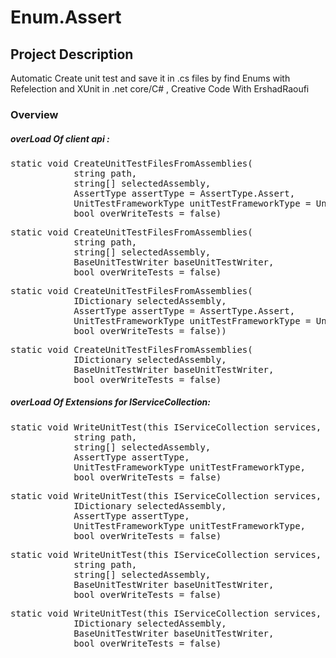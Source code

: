 # Enum.Assert  

## Project Description
Automatic Create unit test and save it in .cs files by find Enums with Refelection and XUnit in .net core/C# , Creative Code With ErshadRaoufi

### Overview
##### overLoad Of client api : 

<pre>static void CreateUnitTestFilesFromAssemblies(
            string path,
            string[] selectedAssembly,
            AssertType assertType = AssertType.Assert,
            UnitTestFrameworkType unitTestFrameworkType = UnitTestFrameworkType.XUnit,
            bool overWriteTests = false)</pre>

<pre>static void CreateUnitTestFilesFromAssemblies(
            string path,
            string[] selectedAssembly,
            BaseUnitTestWriter baseUnitTestWriter,
            bool overWriteTests = false)</pre>
            
<pre>static void CreateUnitTestFilesFromAssemblies(
            IDictionary<string, string> selectedAssembly,
            AssertType assertType = AssertType.Assert,
            UnitTestFrameworkType unitTestFrameworkType = UnitTestFrameworkType.XUnit,
            bool overWriteTests = false))</pre>
            
<pre>static void CreateUnitTestFilesFromAssemblies(
            IDictionary<string, string> selectedAssembly,
            BaseUnitTestWriter baseUnitTestWriter,
            bool overWriteTests = false)</pre>

##### overLoad Of Extensions for IServiceCollection: 

<pre>static void WriteUnitTest(this IServiceCollection services,
            string path,
            string[] selectedAssembly,
            AssertType assertType,
            UnitTestFrameworkType unitTestFrameworkType,
            bool overWriteTests = false)</pre>
            
<pre>static void WriteUnitTest(this IServiceCollection services,
            IDictionary<string, string> selectedAssembly,
            AssertType assertType,
            UnitTestFrameworkType unitTestFrameworkType,
            bool overWriteTests = false)</pre>
            
<pre>static void WriteUnitTest(this IServiceCollection services,
            string path,
            string[] selectedAssembly,
            BaseUnitTestWriter baseUnitTestWriter,
            bool overWriteTests = false)</pre>

<pre>static void WriteUnitTest(this IServiceCollection services,
            IDictionary<string, string> selectedAssembly,
            BaseUnitTestWriter baseUnitTestWriter,
            bool overWriteTests = false)</pre>
